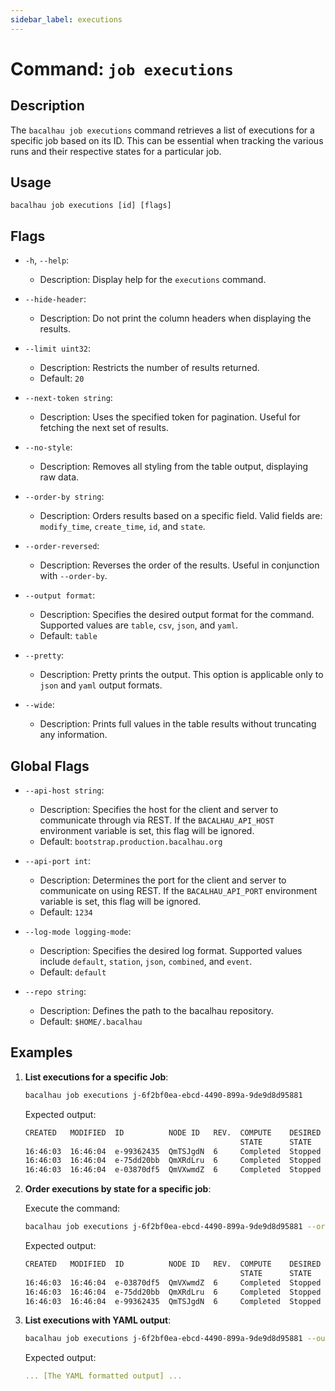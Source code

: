 ```yaml
---
sidebar_label: executions
---
```

# Command: `job executions`

## Description

The `bacalhau job executions` command retrieves a list of executions for a specific job based on its ID. This can be essential when tracking the various runs and their respective states for a particular job.

## Usage

```
bacalhau job executions [id] [flags]
```


## Flags

- `-h`, `--help`:
    - Description: Display help for the `executions` command.

- `--hide-header`:
    - Description: Do not print the column headers when displaying the results.

- `--limit uint32`:
    - Description: Restricts the number of results returned.
    - Default: `20`

- `--next-token string`:
    - Description: Uses the specified token for pagination. Useful for fetching the next set of results.

- `--no-style`:
    - Description: Removes all styling from the table output, displaying raw data.

- `--order-by string`:
    - Description: Orders results based on a specific field. Valid fields are: `modify_time`, `create_time`, `id`, and `state`.

- `--order-reversed`:
    - Description: Reverses the order of the results. Useful in conjunction with `--order-by`.

- `--output format`:
    - Description: Specifies the desired output format for the command. Supported values are `table`, `csv`, `json`, and `yaml`.
    - Default: `table`

- `--pretty`:
    - Description: Pretty prints the output. This option is applicable only to `json` and `yaml` output formats.

- `--wide`:
    - Description: Prints full values in the table results without truncating any information.

## Global Flags

- `--api-host string`:
    - Description: Specifies the host for the client and server to communicate through via REST. If the `BACALHAU_API_HOST` environment variable is set, this flag will be ignored.
    - Default: `bootstrap.production.bacalhau.org`

- `--api-port int`:
    - Description: Determines the port for the client and server to communicate on using REST. If the `BACALHAU_API_PORT` environment variable is set, this flag will be ignored.
    - Default: `1234`

- `--log-mode logging-mode`:
    - Description: Specifies the desired log format. Supported values include `default`, `station`, `json`, `combined`, and `event`.
    - Default: `default`

- `--repo string`:
    - Description: Defines the path to the bacalhau repository.
    - Default: `$HOME/.bacalhau`


## Examples

1. **List executions for a specific Job**:

   ```bash
   bacalhau job executions j-6f2bf0ea-ebcd-4490-899a-9de9d8d95881
   ```

   Expected output:

   ```bash
   CREATED   MODIFIED  ID          NODE ID   REV.  COMPUTE    DESIRED  COMMENT
                                                   STATE      STATE
   16:46:03  16:46:04  e-99362435  QmTSJgdN  6     Completed  Stopped
   16:46:03  16:46:04  e-75dd20bb  QmXRdLru  6     Completed  Stopped
   16:46:03  16:46:04  e-03870df5  QmVXwmdZ  6     Completed  Stopped
   ```

2. **Order executions by state for a specific job**:

   Execute the command:

   ```bash
   bacalhau job executions j-6f2bf0ea-ebcd-4490-899a-9de9d8d95881 --order-by state
   ```

   Expected output:

   ```bash
   CREATED   MODIFIED  ID          NODE ID   REV.  COMPUTE    DESIRED  COMMENT
                                                   STATE      STATE
   16:46:03  16:46:04  e-03870df5  QmVXwmdZ  6     Completed  Stopped
   16:46:03  16:46:04  e-75dd20bb  QmXRdLru  6     Completed  Stopped
   16:46:03  16:46:04  e-99362435  QmTSJgdN  6     Completed  Stopped
   ```

3. **List executions with YAML output**:
    ```bash
    bacalhau job executions j-6f2bf0ea-ebcd-4490-899a-9de9d8d95881 --output yaml
    ```

   Expected output:

   ```yaml
   ... [The YAML formatted output] ...
   ```
